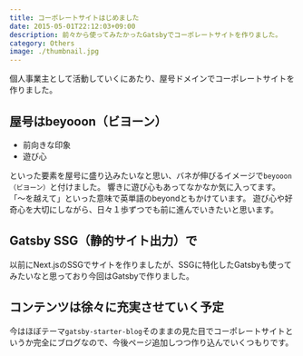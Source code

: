 ```yaml
---
title: コーポレートサイトはじめました
date: 2015-05-01T22:12:03+09:00
description: 前々から使ってみたかったGatsbyでコーポレートサイトを作りました。
category: Others
image: ./thumbnail.jpg
---
```


個人事業主として活動していくにあたり、屋号ドメインでコーポレートサイトを作りました。

## 屋号はbeyooon（ビヨーン）

- 前向きな印象
- 遊び心

といった要素を屋号に盛り込みたいなと思い、バネが伸びるイメージで`beyooon（ビヨーン）`と付けました。
響きに遊び心もあってなかなか気に入ってます。
「～を越えて」といった意味で英単語のbeyondともかけています。
遊び心や好奇心を大切にしながら、日々１歩ずつでも前に進んでいきたいと思います。

## Gatsby SSG（静的サイト出力）で

以前にNext.jsのSSGでサイトを作りましたが、SSGに特化したGatsbyも使ってみたいなと思っており今回はGatsbyで作りました。

## コンテンツは徐々に充実させていく予定

今はほぼテーマ`gatsby-starter-blog`そのままの見た目でコーポレートサイトというか完全にブログなので、今後ページ追加しつつ作り込んでいくつもりです。
